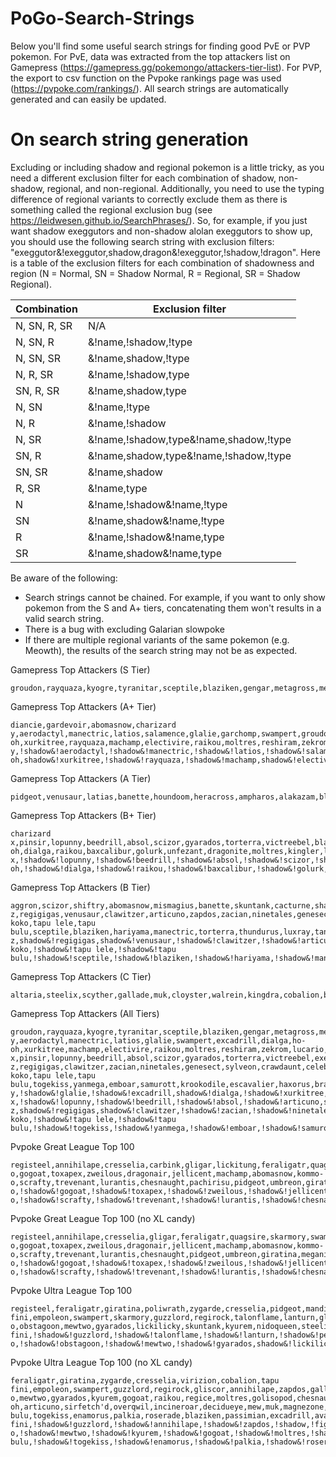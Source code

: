 # PoGo-Search-Strings

Below you'll find some useful search strings for finding good PvE or PVP pokemon. For PvE, data was extracted from the top attackers list on Gamepress (https://gamepress.gg/pokemongo/attackers-tier-list). For PVP, the export to csv function on the Pvpoke rankings page was used (https://pvpoke.com/rankings/). All search strings are automatically generated and can easily be updated.

# On search string generation

Excluding or including shadow and regional pokemon is a little tricky, as you need a different exclusion filter for each combination of shadow, non-shadow, regional, and non-regional. Additionally, you need to use the typing difference of regional variants to correctly exclude them as there is something called the regional exclusion bug (see https://leidwesen.github.io/SearchPhrases/). So, for example, if you just want shadow exeggutors and non-shadow alolan exeggutors to show up, you should use the following search string with exclusion filters: "exeggutor&!exeggutor,shadow,dragon&!exeggutor,!shadow,!dragon". Here is a table of the exclusion filters for each combination of shadowness and region (N = Normal, SN = Shadow Normal, R = Regional, SR = Shadow Regional).

| Combination  | Exclusion filter                       |
|--------------|----------------------------------------|
| N, SN, R, SR | N/A                                    |
| N, SN, R     | &!name,!shadow,!type                   |
| N, SN, SR    | &!name,shadow,!type                    |
| N, R, SR     | &!name,!shadow,type                    |
| SN, R, SR    | &!name,shadow,type                     |
| N, SN        | &!name,!type                           |
| N, R         | &!name,!shadow                         |
| N, SR        | &!name,!shadow,type&!name,shadow,!type |
| SN, R        | &!name,shadow,type&!name,!shadow,!type |
| SN, SR       | &!name,shadow                          |
| R, SR        | &!name,type                            |
| N            | &!name,!shadow&!name,!type             |
| SN           | &!name,shadow&!name,!type              |
| R            | &!name,!shadow&!name,type              |
| SR           | &!name,shadow&!name,type               |

Be aware of the following:
- Search strings cannot be chained. For example, if you want to only show pokemon from the S and A+ tiers, concatenating them won't results in a valid search string.
- There is a bug with excluding Galarian slowpoke
- If there are multiple regional variants of the same pokemon (e.g. Meowth), the results of the search string may not be as expected.

Gamepress Top Attackers (S Tier)
```
groudon,rayquaza,kyogre,tyranitar,sceptile,blaziken,gengar,metagross,mewtwo,salamence,dragonite,garchomp,palkia,kartana,mamoswine,terrakion,chandelure,rhyperior,rampardos&!groudon,!shadow&!rayquaza,!shadow&!kyogre,!shadow&!sceptile,!shadow&!blaziken,!shadow&!gengar,!shadow&!metagross,shadow&!mewtwo,shadow&!salamence,shadow&!dragonite,shadow&!garchomp,shadow&!palkia,!shadow&!kartana,!shadow&!mamoswine,shadow&!terrakion,!shadow&!chandelure,shadow&!rhyperior,shadow&!rampardos,shadow
```

Gamepress Top Attackers (A+ Tier)
```
diancie,gardevoir,abomasnow,charizard y,aerodactyl,manectric,latios,salamence,glalie,garchomp,swampert,groudon,kyogre,excadrill,dialga,ho-oh,xurkitree,rayquaza,machamp,electivire,raikou,moltres,reshiram,zekrom,rhyperior,lucario,darmanitan&!diancie,!shadow&!gardevoir,!shadow&!abomasnow,!shadow&!charizard y,!shadow&!aerodactyl,!shadow&!manectric,!shadow&!latios,!shadow&!salamence,!shadow&!glalie,!shadow&!garchomp,!shadow&!groudon,shadow&!kyogre,shadow&!excadrill,shadow&!dialga,!shadow&!ho-oh,shadow&!xurkitree,!shadow&!rayquaza,!shadow&!machamp,shadow&!electivire,shadow&!raikou,shadow&!moltres,shadow&!moltres,!dark&!reshiram,!shadow&!zekrom,!shadow&!rhyperior,!shadow&!lucario,!shadow&!darmanitan,shadow&!darmanitan,!ice
```

Gamepress Top Attackers (A Tier)
```
pidgeot,venusaur,latias,banette,houndoom,heracross,ampharos,alakazam,blastoise,gengar,gardevoir,tangrowth,hariyama,staraptor,honchkrow,latios,blaziken,sceptile,aerodactyl,entei,zapdos,metagross,weavile,salamence,kyogre,enamorus,groudon,rampardos,garchomp,mamoswine,heatran,darkrai,conkeldurr,giratina,chandelure,hydreigon,volcarona,thundurus,landorus,keldeo,hoopa,yveltal,magnezone,tyranitar,mewtwo&!pidgeot,!shadow&!venusaur,!shadow&!latias,!shadow&!banette,!shadow&!houndoom,!shadow&!heracross,!shadow&!ampharos,!shadow&!alakazam,!shadow&!blastoise,!shadow&!gengar,shadow&!gardevoir,shadow&!tangrowth,shadow&!hariyama,shadow&!staraptor,shadow&!honchkrow,shadow&!latios,shadow&!blaziken,shadow&!sceptile,shadow&!aerodactyl,shadow&!entei,shadow&!zapdos,shadow&!zapdos,!fighting&!metagross,!shadow&!weavile,shadow&!salamence,!shadow&!kyogre,!shadow&!enamorus,!shadow&!groudon,!shadow&!rampardos,!shadow&!garchomp,!shadow&!mamoswine,!shadow&!heatran,!shadow&!darkrai,!shadow&!conkeldurr,!shadow&!giratina,!shadow&!chandelure,!shadow&!hydreigon,!shadow&!volcarona,!shadow&!thundurus,!shadow&!landorus,!shadow&!keldeo,!shadow&!hoopa,!shadow&!yveltal,!shadow&!magnezone,shadow&!tyranitar,!shadow&!mewtwo,!shadow
```

Gamepress Top Attackers (B+ Tier)
```
charizard x,pinsir,lopunny,beedrill,absol,scizor,gyarados,torterra,victreebel,blastoise,exeggutor,articuno,toxicroak,charizard,granbull,manectric,lugia,typhlosion,feraligatr,luxray,golem,infernape,empoleon,alakazam,venusaur,kyurem,vikavolt,breloom,gardevoir,zarude,swampert,pheromosa,nihilego,ho-oh,dialga,raikou,baxcalibur,golurk,unfezant,dragonite,moltres,kingler,latios,palkia,darmanitan,glaceon,landorus,zoroark,gengar,gigalith,shaymin,azelf,electivire,staraptor,chesnaught,tyrantrum,xerneas,magnezone,weavile,honchkrow,roserade,machamp&!charizard x,!shadow&!lopunny,!shadow&!beedrill,!shadow&!absol,!shadow&!scizor,!shadow&!torterra,shadow&!victreebel,shadow&!blastoise,shadow&!exeggutor,shadow&!articuno,shadow&!articuno,!psychic&!toxicroak,shadow&!charizard,shadow&!granbull,shadow&!manectric,shadow&!lugia,shadow&!typhlosion,shadow&!typhlosion,!ghost&!feraligatr,shadow&!luxray,shadow&!golem,shadow&!infernape,shadow&!empoleon,shadow&!alakazam,shadow&!venusaur,shadow&!kyurem,!shadow&!vikavolt,!shadow&!breloom,!shadow&!gardevoir,!shadow&!zarude,!shadow&!swampert,!shadow&!pheromosa,!shadow&!nihilego,!shadow&!ho-oh,!shadow&!dialga,!shadow&!raikou,!shadow&!baxcalibur,!shadow&!golurk,shadow&!unfezant,shadow&!dragonite,!shadow&!moltres,!shadow&!moltres,!dark&!kingler,!shadow&!latios,!shadow&!palkia,!shadow&!darmanitan,!shadow&!glaceon,!shadow&!landorus,!shadow&!zoroark,!shadow&!zoroark,!ghost&!gengar,!shadow&!gigalith,!shadow&!shaymin,!shadow&!azelf,!shadow&!electivire,!shadow&!staraptor,!shadow&!chesnaught,!shadow&!tyrantrum,!shadow&!xerneas,!shadow&!magnezone,!shadow&!weavile,!shadow&!honchkrow,!shadow&!roserade,!shadow&!machamp,!shadow
```

Gamepress Top Attackers (B Tier)
```
aggron,scizor,shiftry,abomasnow,mismagius,banette,skuntank,cacturne,sharpedo,ampharos,magmortar,hippowdon,latias,arcanine,vileplume,flygon,houndoom,porygon-z,regigigas,venusaur,clawitzer,articuno,zapdos,zacian,ninetales,genesect,sylveon,aerodactyl,crawdaunt,feraligatr,granbull,celebi,tapu koko,tapu lele,tapu bulu,sceptile,blaziken,hariyama,manectric,torterra,thundurus,luxray,tangrowth,togekiss,yanmega,golem,emboar,samurott,unfezant,krookodile,escavalier,haxorus,braviary,tornadus&!shiftry,shadow&!abomasnow,shadow&!mismagius,shadow&!banette,shadow&!skuntank,shadow&!cacturne,shadow&!sharpedo,shadow&!ampharos,shadow&!magmortar,shadow&!hippowdon,shadow&!latias,shadow&!arcanine,shadow&!arcanine,!rock&!vileplume,shadow&!flygon,shadow&!houndoom,shadow&!porygon-z,shadow&!regigigas,shadow&!venusaur,!shadow&!clawitzer,!shadow&!articuno,!shadow&!articuno,psychic&!zapdos,!shadow&!zacian,!shadow&!ninetales,shadow&!ninetales,ice&!genesect,!shadow&!sylveon,!shadow&!aerodactyl,!shadow&!crawdaunt,!shadow&!feraligatr,!shadow&!granbull,!shadow&!celebi,!shadow&!tapu koko,!shadow&!tapu lele,!shadow&!tapu bulu,!shadow&!sceptile,!shadow&!blaziken,!shadow&!hariyama,!shadow&!manectric,!shadow&!torterra,!shadow&!thundurus,!shadow&!luxray,!shadow&!tangrowth,!shadow&!togekiss,!shadow&!yanmega,!shadow&!golem,!shadow&!golem,electric&!emboar,!shadow&!samurott,!shadow&!samurott,!dark&!unfezant,!shadow&!krookodile,!shadow&!escavalier,!shadow&!haxorus,!shadow&!braviary,!shadow&!braviary,!psychic&!tornadus,!shadow
```

Gamepress Top Attackers (C Tier)
```
altaria,steelix,scyther,gallade,muk,cloyster,walrein,kingdra,cobalion,bisharp,accelgor,virizion,tornadus,meloetta,eelektross,charizard,greninja,sirfetch'd,delphox,zebstrika,hoopa,braviary,overqwil,drifblim,archeops,simisage,alakazam,incineroar,victreebel,golem,exeggutor,jynx,pinsir,gyarados,jolteon,typhlosion,espeon,entei,lugia,toucannon,victini,lycanroc,lunala,cacturne,banette,jirachi,giratina,infernape,empoleon,raichu,deoxys,pidgeot&!altaria,!shadow&!steelix,!shadow&!scyther,shadow&!muk,shadow&!cloyster,shadow&!walrein,shadow&!kingdra,shadow&!cobalion,!shadow&!bisharp,!shadow&!accelgor,!shadow&!virizion,!shadow&!tornadus,!shadow&!meloetta,!shadow&!eelektross,!shadow&!charizard,!shadow&!greninja,!shadow&!sirfetch'd,!shadow&!delphox,!shadow&!hoopa,!shadow&!braviary,!shadow&!braviary,psychic&!overqwil,!shadow&!drifblim,shadow&!archeops,!shadow&!simisage,!shadow&!alakazam,!shadow&!incineroar,!shadow&!victreebel,!shadow&!golem,!shadow&!golem,!electric&!exeggutor,!shadow&!jynx,!shadow&!pinsir,!shadow&!gyarados,!shadow&!jolteon,!shadow&!typhlosion,!shadow&!typhlosion,!ghost&!espeon,!shadow&!entei,!shadow&!lugia,!shadow&!toucannon,!shadow&!victini,!shadow&!lycanroc,!shadow&!lunala,!shadow&!cacturne,!shadow&!banette,!shadow&!jirachi,!shadow&!giratina,!shadow&!infernape,!shadow&!empoleon,!shadow&!raichu,!shadow&!raichu,psychic&!deoxys,!shadow&!pidgeot,shadow
```

Gamepress Top Attackers (All Tiers)
```
groudon,rayquaza,kyogre,tyranitar,sceptile,blaziken,gengar,metagross,mewtwo,salamence,dragonite,garchomp,palkia,kartana,mamoswine,terrakion,chandelure,rhyperior,rampardos,diancie,gardevoir,abomasnow,charizard y,aerodactyl,manectric,latios,glalie,swampert,excadrill,dialga,ho-oh,xurkitree,machamp,electivire,raikou,moltres,reshiram,zekrom,lucario,darmanitan,pidgeot,venusaur,latias,banette,houndoom,heracross,ampharos,alakazam,blastoise,tangrowth,hariyama,staraptor,honchkrow,entei,zapdos,weavile,enamorus,heatran,darkrai,conkeldurr,giratina,hydreigon,volcarona,thundurus,landorus,keldeo,hoopa,yveltal,magnezone,charizard x,pinsir,lopunny,beedrill,absol,scizor,gyarados,torterra,victreebel,exeggutor,articuno,toxicroak,charizard,granbull,lugia,typhlosion,feraligatr,luxray,golem,infernape,empoleon,kyurem,vikavolt,breloom,zarude,pheromosa,nihilego,baxcalibur,golurk,unfezant,kingler,glaceon,zoroark,gigalith,shaymin,azelf,chesnaught,tyrantrum,xerneas,roserade,aggron,shiftry,mismagius,skuntank,cacturne,sharpedo,magmortar,hippowdon,arcanine,vileplume,flygon,porygon-z,regigigas,clawitzer,zacian,ninetales,genesect,sylveon,crawdaunt,celebi,tapu koko,tapu lele,tapu bulu,togekiss,yanmega,emboar,samurott,krookodile,escavalier,haxorus,braviary,tornadus,altaria,steelix,scyther,gallade,muk,cloyster,walrein,kingdra,cobalion,bisharp,accelgor,virizion,meloetta,eelektross,greninja,sirfetch'd,delphox,zebstrika,overqwil,drifblim,archeops,simisage,incineroar,jynx,jolteon,espeon,toucannon,victini,lycanroc,lunala,jirachi,raichu,deoxys&!rayquaza,!shadow&!palkia,!shadow&!kartana,!shadow&!terrakion,!shadow&!diancie,!shadow&!charizard y,!shadow&!glalie,!shadow&!excadrill,shadow&!dialga,!shadow&!xurkitree,!shadow&!moltres,!dark&!reshiram,!shadow&!zekrom,!shadow&!lucario,!shadow&!darmanitan,!shadow,!ice&!heracross,!shadow&!zapdos,!shadow,!fighting&!enamorus,!shadow&!heatran,!shadow&!darkrai,!shadow&!conkeldurr,!shadow&!giratina,!shadow&!hydreigon,!shadow&!volcarona,!shadow&!thundurus,!shadow&!landorus,!shadow&!keldeo,!shadow&!hoopa,!shadow&!yveltal,!shadow&!charizard x,!shadow&!lopunny,!shadow&!beedrill,!shadow&!absol,!shadow&!articuno,shadow,psychic&!articuno,!shadow,!psychic&!toxicroak,shadow&!typhlosion,!ghost&!kyurem,!shadow&!vikavolt,!shadow&!breloom,!shadow&!zarude,!shadow&!pheromosa,!shadow&!nihilego,!shadow&!baxcalibur,!shadow&!golurk,shadow&!kingler,!shadow&!glaceon,!shadow&!zoroark,!shadow&!zoroark,!ghost&!gigalith,!shadow&!shaymin,!shadow&!azelf,!shadow&!chesnaught,!shadow&!tyrantrum,!shadow&!xerneas,!shadow&!roserade,!shadow&!shiftry,shadow&!mismagius,shadow&!skuntank,shadow&!sharpedo,shadow&!magmortar,shadow&!hippowdon,shadow&!arcanine,shadow&!arcanine,!rock&!vileplume,shadow&!flygon,shadow&!porygon-z,shadow&!regigigas,shadow&!clawitzer,!shadow&!zacian,!shadow&!ninetales,shadow&!ninetales,ice&!genesect,!shadow&!sylveon,!shadow&!crawdaunt,!shadow&!celebi,!shadow&!tapu koko,!shadow&!tapu lele,!shadow&!tapu bulu,!shadow&!togekiss,!shadow&!yanmega,!shadow&!emboar,!shadow&!samurott,!shadow&!samurott,!dark&!krookodile,!shadow&!escavalier,!shadow&!haxorus,!shadow&!braviary,!shadow&!tornadus,!shadow&!altaria,!shadow&!steelix,!shadow&!scyther,shadow&!muk,shadow&!cloyster,shadow&!walrein,shadow&!kingdra,shadow&!cobalion,!shadow&!bisharp,!shadow&!accelgor,!shadow&!virizion,!shadow&!meloetta,!shadow&!eelektross,!shadow&!greninja,!shadow&!sirfetch'd,!shadow&!delphox,!shadow&!overqwil,!shadow&!drifblim,shadow&!archeops,!shadow&!simisage,!shadow&!incineroar,!shadow&!jynx,!shadow&!jolteon,!shadow&!espeon,!shadow&!toucannon,!shadow&!victini,!shadow&!lycanroc,!shadow&!lunala,!shadow&!jirachi,!shadow&!raichu,!shadow&!raichu,psychic&!deoxys,!shadow
```

Pvpoke Great League Top 100
```
registeel,annihilape,cresselia,carbink,gligar,lickitung,feraligatr,quagsire,skarmory,swampert,lanturn,mandibuzz,azumarill,bastiodon,mantine,gallade,guzzlord,clodsire,medicham,stunfisk,whiscash,empoleon,serperior,goodra,pelipper,poliwrath,vigoroth,hakamo-o,gogoat,toxapex,zweilous,dragonair,jellicent,machamp,abomasnow,kommo-o,scrafty,trevenant,lurantis,chesnaught,pachirisu,pidgeot,umbreon,giratina,meganium,deoxys,wobbuffet,hippowdon,charjabug,diggersby,gliscor,hitmontop,golbat,sableye,altaria,venusaur,wigglytuff,arctibax,dragonite,sandslash,tropius,greedent,greninja,ferrothorn,dubwool,cradily,regirock,runerigus,togedemaru,magnezone,politoed,hippopotas,skeledirge,cofagrigus,excadrill,jumpluff,sirfetch'd&!annihilape,!shadow&!cresselia,!shadow&!carbink,!shadow&!lickitung,!shadow&!lanturn,!shadow&!mandibuzz,!shadow&!azumarill,!shadow&!mantine,!shadow&!guzzlord,!shadow&!clodsire,!shadow&!medicham,!shadow&!stunfisk,!shadow&!serperior,!shadow&!goodra,!shadow&!pelipper,!shadow&!vigoroth,!shadow&!hakamo-o,!shadow&!gogoat,!shadow&!toxapex,!shadow&!zweilous,!shadow&!jellicent,!shadow&!abomasnow,shadow&!kommo-o,!shadow&!scrafty,!shadow&!trevenant,!shadow&!lurantis,!shadow&!chesnaught,!shadow&!pachirisu,!shadow&!umbreon,!shadow&!giratina,!shadow&!deoxys,!shadow&!wobbuffet,!shadow&!hippowdon,shadow&!charjabug,!shadow&!diggersby,!shadow&!golbat,shadow&!sableye,!shadow&!altaria,!shadow&!wigglytuff,!shadow&!arctibax,!shadow&!sandslash,ice&!tropius,!shadow&!greedent,!shadow&!greninja,!shadow&!ferrothorn,!shadow&!dubwool,!shadow&!regirock,!shadow&!runerigus,!shadow&!togedemaru,!shadow&!magnezone,shadow&!politoed,shadow&!hippopotas,shadow&!skeledirge,!shadow&!cofagrigus,!shadow&!excadrill,shadow&!jumpluff,shadow&!sirfetch'd,!shadow
```

Pvpoke Great League Top 100 (no XL candy)
```
registeel,annihilape,cresselia,gligar,feraligatr,quagsire,skarmory,swampert,lanturn,mandibuzz,mantine,gallade,guzzlord,clodsire,stunfisk,whiscash,empoleon,serperior,goodra,pelipper,poliwrath,vigoroth,hakamo-o,gogoat,toxapex,zweilous,dragonair,jellicent,machamp,abomasnow,kommo-o,scrafty,trevenant,lurantis,chesnaught,pidgeot,umbreon,giratina,meganium,deoxys,hippowdon,charjabug,gliscor,hitmontop,golbat,altaria,venusaur,wigglytuff,arctibax,dragonite,sandslash,tropius,greedent,greninja,ferrothorn,dubwool,cradily,regirock,runerigus,togedemaru,magnezone,politoed,skeledirge,cofagrigus,excadrill,sirfetch'd,sneasler,talonflame,aurorus,ninetales,obstagoon,walrein,dewgong,flygon,froslass&!annihilape,!shadow&!cresselia,!shadow&!lanturn,!shadow&!mandibuzz,!shadow&!mantine,!shadow&!guzzlord,!shadow&!clodsire,!shadow&!stunfisk,!shadow&!serperior,!shadow&!goodra,!shadow&!pelipper,!shadow&!vigoroth,!shadow&!hakamo-o,!shadow&!gogoat,!shadow&!toxapex,!shadow&!zweilous,!shadow&!jellicent,!shadow&!kommo-o,!shadow&!scrafty,!shadow&!trevenant,!shadow&!lurantis,!shadow&!chesnaught,!shadow&!umbreon,!shadow&!giratina,!shadow&!deoxys,!shadow&!hippowdon,shadow&!charjabug,!shadow&!altaria,!shadow&!wigglytuff,!shadow&!arctibax,!shadow&!sandslash,ice&!tropius,!shadow&!greedent,!shadow&!greninja,!shadow&!ferrothorn,!shadow&!dubwool,!shadow&!regirock,!shadow&!runerigus,!shadow&!togedemaru,!shadow&!politoed,shadow&!skeledirge,!shadow&!cofagrigus,!shadow&!excadrill,shadow&!sirfetch'd,!shadow&!sneasler,shadow&!talonflame,!shadow&!aurorus,!shadow&!ninetales,shadow&!ninetales,ice&!obstagoon,!shadow&!walrein,shadow&!dewgong,!shadow&!flygon,shadow&!froslass,!shadow
```

Pvpoke Ultra League Top 100
```
registeel,feraligatr,giratina,poliwrath,zygarde,cresselia,pidgeot,mandibuzz,virizion,cobalion,tapu fini,empoleon,swampert,skarmory,guzzlord,regirock,talonflame,lanturn,gliscor,pelipper,annihilape,jellicent,zapdos,tentacruel,gallade,deoxys,skeledirge,meganium,staraptor,venusaur,dragonite,goodra,greedent,bellibolt,charizard,walrein,trevenant,buzzwole,dragalge,scrafty,abomasnow,aurorus,florges,stunfisk,serperior,greninja,hitmontop,politoed,bombirdier,machamp,sneasler,toxicroak,ninetales,gengar,blastoise,clefable,cofagrigus,dubwool,hippowdon,kommo-o,obstagoon,mewtwo,gyarados,lickilicky,skuntank,kyurem,nidoqueen,steelix,gogoat,drapion,raikou,regice,runerigus,weezing&!giratina,!shadow&!zygarde,!shadow&!cresselia,!shadow&!mandibuzz,!shadow&!virizion,!shadow&!cobalion,!shadow&!tapu fini,!shadow&!guzzlord,!shadow&!talonflame,!shadow&!lanturn,!shadow&!pelipper,!shadow&!annihilape,!shadow&!jellicent,!shadow&!zapdos,!fighting&!deoxys,!shadow&!skeledirge,!shadow&!staraptor,shadow&!dragonite,shadow&!goodra,!shadow&!greedent,!shadow&!bellibolt,!shadow&!trevenant,!shadow&!buzzwole,!shadow&!dragalge,!shadow&!scrafty,!shadow&!aurorus,!shadow&!florges,!shadow&!stunfisk,!shadow&!serperior,!shadow&!greninja,!shadow&!bombirdier,!shadow&!machamp,shadow&!ninetales,shadow&!ninetales,ice&!blastoise,!shadow&!clefable,!shadow&!cofagrigus,!shadow&!dubwool,!shadow&!kommo-o,!shadow&!obstagoon,!shadow&!mewtwo,!shadow&!gyarados,shadow&!lickilicky,!shadow&!skuntank,shadow&!kyurem,!shadow&!steelix,!shadow&!gogoat,!shadow&!drapion,shadow&!raikou,!shadow&!regice,!shadow&!runerigus,!shadow&!weezing,!shadow&!weezing,fairy
```

Pvpoke Ultra League Top 100 (no XL candy)
```
feraligatr,giratina,zygarde,cresselia,virizion,cobalion,tapu fini,empoleon,swampert,guzzlord,regirock,gliscor,annihilape,zapdos,gallade,skeledirge,staraptor,venusaur,dragonite,goodra,bellibolt,charizard,walrein,buzzwole,aurorus,florges,greninja,machamp,sneasler,gengar,hippowdon,kommo-o,mewtwo,gyarados,kyurem,gogoat,raikou,regice,moltres,golisopod,chesnaught,escavalier,suicune,ho-oh,articuno,sirfetch'd,overqwil,incineroar,decidueye,mew,muk,magnezone,tangrowth,landorus,snorlax,luxray,conkeldurr,genesect,vaporeon,sylveon,tapu bulu,togekiss,enamorus,palkia,roserade,blaziken,passimian,excadrill,avalugg,typhlosion&!giratina,!shadow&!zygarde,!shadow&!cresselia,!shadow&!virizion,!shadow&!cobalion,!shadow&!tapu fini,!shadow&!guzzlord,!shadow&!annihilape,!shadow&!zapdos,!shadow,!fighting&!skeledirge,!shadow&!goodra,!shadow&!bellibolt,!shadow&!buzzwole,!shadow&!aurorus,!shadow&!florges,!shadow&!greninja,!shadow&!kommo-o,!shadow&!mewtwo,!shadow&!kyurem,!shadow&!gogoat,!shadow&!moltres,!shadow&!moltres,dark&!golisopod,!shadow&!chesnaught,!shadow&!escavalier,!shadow&!articuno,!shadow&!articuno,!psychic&!sirfetch'd,!shadow&!overqwil,!shadow&!incineroar,!shadow&!decidueye,!shadow&!decidueye,!fighting&!mew,!shadow&!muk,!dark&!landorus,!shadow&!luxray,shadow&!conkeldurr,!shadow&!genesect,!shadow&!vaporeon,!shadow&!sylveon,!shadow&!tapu bulu,!shadow&!togekiss,!shadow&!enamorus,!shadow&!palkia,!shadow&!roserade,!shadow&!blaziken,shadow&!passimian,!shadow&!excadrill,shadow&!avalugg,!shadow&!avalugg,rock&!typhlosion,!shadow&!typhlosion,!ghost
```

